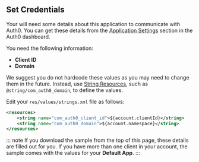 ## Set Credentials

Your will need some details about this application to communicate with Auth0. You can get these details from the [Application Settings](${manage_url}/#/applications/${account.clientId}/settings) section in the Auth0 dashboard.

You need the following information: 
* **Client ID**
* **Domain**

We suggest you do not hardcode these values as you may need to change them in the future. Instead, use [String Resources](https://developer.android.com/guide/topics/resources/string-resource.html), such as `@string/com_auth0_domain`, to define the values. 

Edit your `res/values/strings.xml` file as follows:

```xml
<resources>
    <string name="com_auth0_client_id">${account.clientId}</string>
    <string name="com_auth0_domain">${account.namespace}</string>
</resources>
```

::: note
If you download the sample from the top of this page, these details are filled out for you. If you have more than one client in your account, the sample comes with the values for your **Default App**.
:::
